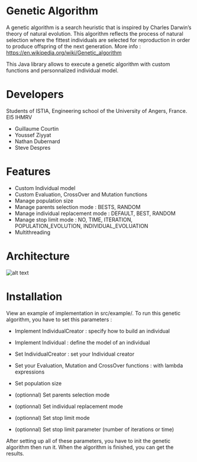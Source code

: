 # Genetic Algorithm 

A genetic algorithm is a search heuristic that is inspired by Charles Darwin’s theory of natural evolution. This algorithm reflects the process of natural selection where the fittest individuals are selected for reproduction in order to produce offspring of the next generation.
More info : https://en.wikipedia.org/wiki/Genetic_algorithm

This Java library allows to execute a genetic algorithm with custom functions and personnalized individual model. 

# Developers
Students of ISTIA, Engineering school of the University of Angers, France. 
EI5 IHMRV
  - Guillaume Courtin
  - Youssef Ziyyat
  - Nathan Dubernard
  - Steve Despres

# Features

  - Custom Individual model
  - Custom Evaluation, CrossOver and Mutation functions
  - Manage population size
  - Manage parents selection mode : BESTS, RANDOM
  - Manage individual replacement mode : DEFAULT, BEST, RANDOM 
  - Manage stop limit mode : NO, TIME, ITERATION, POPULATION_EVOLUTION, INDIVIDUAL_EVOLUATION
  - Multithreading

# Architecture 
![alt text](https://lh5.googleusercontent.com/Q9hfSgS176Oke6B3dz3Tf9nhhgOTVEhAF1xQL-PwOgtiJcQx67imZgwrpAXv-hAt3aZejjehuTMfzdPSL8tx=w1920-h910)
# Installation
View an example of implementation in src/example/. 
To run this genetic algorithm, you have to set this parameters : 
  - Implement IndividualCreator : specify how to build an individual
  - Implement Individual : define the model of an individual

  - Set IndividualCreator : set your Individual creator
  - Set your Evaluation, Mutation and CrossOver functions : with lambda expressions
  - Set population size
  - (optionnal) Set parents selection mode
  - (optionnal) Set individual replacement mode
  - (optionnal) Set stop limit mode
  - (optionnal) Set stop limit parameter (number of iterations or time)

After setting up all of these parameters, you have to init the genetic algorithm then run it.
When the algorithm is finished, you can get the results. 